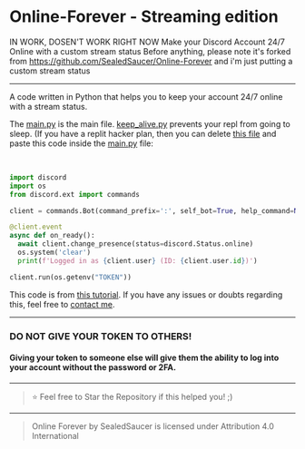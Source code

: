 # Online-Forever - Streaming edition
IN WORK, DOSEN'T WORK RIGHT NOW
Make your Discord Account 24/7 Online with a custom stream status
Before anything, please note it's forked from https://github.com/SealedSaucer/Online-Forever and i'm just putting a custom stream status

----

A code written in Python that helps you to keep your account 24/7 online with a stream status.

The [main.py](https://github.com/SealedSaucer/Online-Forever/blob/main/main.py) is the main file. [keep_alive.py](https://github.com/SealedSaucer/Online-Forever/blob/main/keep_alive.py) prevents your repl from going to sleep. (If you have a replit hacker plan, then you can delete [this file](https://github.com/SealedSaucer/Online-Forever/blob/main/keep_alive.py) and paste this code inside the [main.py](https://github.com/SealedSaucer/Online-Forever/blob/main/main.py) file: 

</br>

```py
import discord
import os
from discord.ext import commands

client = commands.Bot(command_prefix=':', self_bot=True, help_command=None)

@client.event
async def on_ready():
  await client.change_presence(status=discord.Status.online)
  os.system('clear')
  print(f'Logged in as {client.user} (ID: {client.user.id})')

client.run(os.getenv("TOKEN"))
```

This code is from [this tutorial](https://youtu.be/yfgEbZAXMAQ). If you have any issues or doubts regarding this, feel free to [contact me](https://dsc.gg/phantom).

---

### DO NOT GIVE YOUR TOKEN TO OTHERS!

#### Giving your token to someone else will give them the ability to log into your account without the password or 2FA.

---

> ⭐ Feel free to Star the Repository if this helped you! ;)

----

> Online Forever by SealedSaucer is licensed under Attribution 4.0 International 
